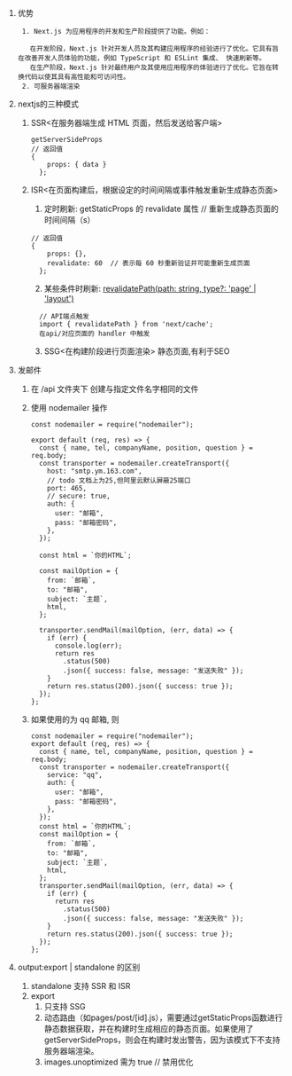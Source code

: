 1. 优势

   ```
    1. Next.js 为应用程序的开发和生产阶段提供了功能。例如：

      在开发阶段，Next.js 针对开发人员及其构建应用程序的经验进行了优化。它具有旨在改善开发人员体验的功能，例如 TypeScript 和 ESLint 集成、 快速刷新等。
      在生产阶段，Next.js 针对最终用户及其使用应用程序的体验进行了优化。它旨在转换代码以使其具有高性能和可访问性。
    2. 可服务器端渲染
   ```

2. nextjs的三种模式

      1. SSR<在服务器端生成 HTML 页面，然后发送给客户端>
          ```tsx
          getServerSideProps 
          // 返回值
          {
              props: { data } 
            };
          ```

   2. ISR<在页面构建后，根据设定的时间间隔或事件触发重新生成静态页面>
      1. 定时刷新: getStaticProps 的 revalidate 属性 // 重新生成静态页面的时间间隔（s）
      ```tsx
      // 返回值
      {
          props: {},
          revalidate: 60  // 表示每 60 秒重新验证并可能重新生成页面
        };
        ```
      2. 某些条件时刷新: [revalidatePath(path: string, type?: 'page' | 'layout')](https://nextjs.org/docs/app/api-reference/functions/revalidatePath)
      ```tsx
        // API端点触发
        import { revalidatePath } from 'next/cache';
        在api/对应页面的 handler 中触发
      ```
      
      3. SSG<在构建阶段进行页面渲染>
      静态页面,有利于SEO

3. 发邮件

   1. 在 /api 文件夹下 创建与指定文件名字相同的文件
   2. 使用 nodemailer 操作

      ```tsx
      const nodemailer = require("nodemailer");

      export default (req, res) => {
        const { name, tel, companyName, position, question } = req.body;
        const transporter = nodemailer.createTransport({
          host: "smtp.ym.163.com",
          // todo 文档上为25,但阿里云默认屏蔽25端口
          port: 465,
          // secure: true,
          auth: {
            user: "邮箱",
            pass: "邮箱密码",
          },
        });

        const html = `你的HTML`;

        const mailOption = {
          from: `邮箱`,
          to: "邮箱",
          subject: `主题`,
          html,
        };

        transporter.sendMail(mailOption, (err, data) => {
          if (err) {
            console.log(err);
            return res
              .status(500)
              .json({ success: false, message: "发送失败" });
          }
          return res.status(200).json({ success: true });
        });
      };
      ```

   3. 如果使用的为 qq 邮箱, 则

      ```tsx
      const nodemailer = require("nodemailer");
      export default (req, res) => {
        const { name, tel, companyName, position, question } = req.body;
        const transporter = nodemailer.createTransport({
          service: "qq",
          auth: {
            user: "邮箱",
            pass: "邮箱密码",
          },
        });
        const html = `你的HTML`;
        const mailOption = {
          from: `邮箱`,
          to: "邮箱",
          subject: `主题`,
          html,
        };
        transporter.sendMail(mailOption, (err, data) => {
          if (err) {
            return res
              .status(500)
              .json({ success: false, message: "发送失败" });
          }
          return res.status(200).json({ success: true });
        });
      };
      ```
4. output:export | standalone 的区别
   1. standalone 支持 SSR 和 ISR
   2. export 
      1. 只支持 SSG
      2. 动态路由（如pages/post/[id].js），需要通过getStaticProps函数进行静态数据获取，并在构建时生成相应的静态页面。如果使用了getServerSideProps，则会在构建时发出警告，因为该模式下不支持服务器端渲染。
      <!-- 通常情况下，Next.js 会对项目中引入的图片进行自动优化。它会根据不同设备的屏幕分辨率、网络状况等因素，生成合适尺寸和格式（如 WebP、AVIF 等）的图片，以减少图片文件大小，加快页面加载速度，提升用户体验。例如，对于高清屏幕设备，Next.js 会提供更高分辨率的图片，而对于移动设备或网络较差的用户，会提供经过压缩的小尺寸图片。 -->
      3. images.unoptimized 需为 true // 禁用优化
